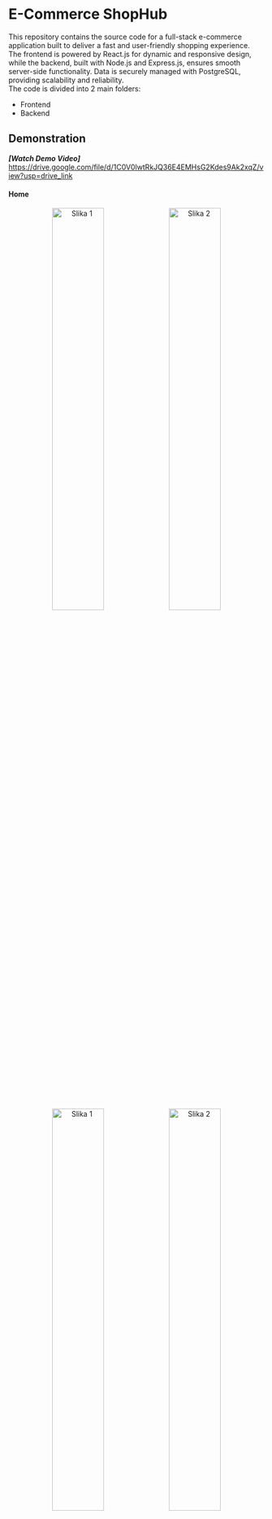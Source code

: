 # E-Commerce ShopHub
This repository contains the source code for a full-stack e-commerce application built to deliver a fast and user-friendly shopping experience. The frontend is powered by React.js for dynamic and responsive design, while the backend, built with Node.js and Express.js, ensures smooth server-side functionality. Data is securely managed with PostgreSQL, providing scalability and reliability.  
The code is divided into 2 main folders:
- Frontend
- Backend   

## Demonstration
***[Watch Demo Video]***     
https://drive.google.com/file/d/1C0V0lwtRkJQ36E4EMHsG2Kdes9Ak2xqZ/view?usp=drive_link   
     
#### Home
<p align="center">
  <img src="https://github.com/user-attachments/assets/4e64a606-d9ea-4174-9792-fdfb5b296b55" alt="Slika 1" width="45%" />
  <img src="https://github.com/user-attachments/assets/ea76aa18-e069-4b3f-9c6c-7484d4911e20" alt="Slika 2" width="45%" />
</p>
<p align="center">
  <img src="https://github.com/user-attachments/assets/cb4cc9ab-3ebd-4bb9-b77e-87dcde7e406f" alt="Slika 1" width="45%" />
  <img src="https://github.com/user-attachments/assets/e6e1d8f0-d90a-466a-8edf-b8114cb5ca18" alt="Slika 2" width="45%" />
</p>
<p align="center">
  <img src="https://github.com/user-attachments/assets/547d5d4a-7b89-43b7-ae2f-0cfbae5c3b24" alt="Slika 1" width="45%" />
  <img src="https://github.com/user-attachments/assets/288f6acd-4ef8-4395-8d81-633f9a8bfd01" alt="Slika 2" width="45%" />
</p>     

#### Header and Footer
###### Main 
![header](https://github.com/user-attachments/assets/42a51f40-1a3a-4a40-9030-8ba5411b66e5)  
###### Logged
![header1](https://github.com/user-attachments/assets/045e325a-e5ea-48fd-b565-b35929705bfa)   
###### Footer
![footer](https://github.com/user-attachments/assets/fb9a954b-4239-4580-905b-f4d04a612f5d)   

#### Sign Up and Sing In
<p align="center">
  <img src="https://github.com/user-attachments/assets/6790d1e2-c898-441b-97f3-b983fa74df2e" alt="Slika 1" width="45%" />
  <img src="https://github.com/user-attachments/assets/7cf592de-396c-4a3b-9132-5f956d8df146" alt="Slika 2" width="45%" />
</p>

#### Cart and CheckOut
<p align="center">
  <img src="https://github.com/user-attachments/assets/57b9c5c7-7955-4376-99a0-f102c7e92d54" alt="Slika 1" width="45%" />
  <img src="https://github.com/user-attachments/assets/9af6401a-88fd-4b3b-8ada-c0277f82a1f3" alt="Slika 2" width="45%" />
</p>
            


## Getting Started
Follow the instructions below to get local copy up and running.     
**Some features require a set up of .env file.**
### Installation
1. Clone the repo
   ```sh
   git clone https://github.com/huseinspahich/E-commerce-ShopHub.git
   ```
2. Install NPM packages for frontend
   ```sh
   cd frontend
   npm install
   ```
3. Run command below to start the frontend application.
   ```sh
   npm run dev 
   ```
   **Frontend is running on http://localhost:5173.**
      
5. Install NPM packages for backend
   ```sh
   cd backend
   npm install
   ```
6. Run command below to start the backend application.
   ```sh
   node index.js
   ```
   **Backend is running on http://localhost:3000.**
